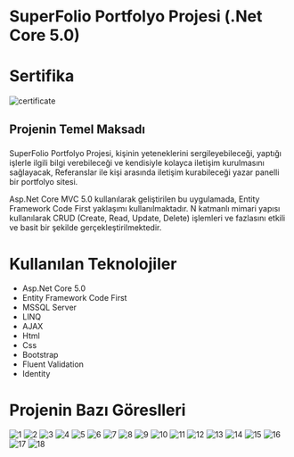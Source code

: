 # SuperFolio Portfolyo Projesi (.Net Core 5.0)

# Sertifika

![certificate](https://github.com/hasan-bozkus/SuperFolio/blob/master/SuperFolio/wwwroot/images/Asp.Net%20Core%205.0%20ile%20Ad%C4%B1m%20Ad%C4%B1m%20Web%20Geli%C5%9Ftirme.jpg)

## Projenin Temel Maksadı
###
SuperFolio Portfolyo Projesi, kişinin yeteneklerini sergileyebileceği, yaptığı işlerle ilgili bilgi verebileceği ve kendisiyle kolayca iletişim kurulmasını sağlayacak, Referanslar ile kişi arasında iletişim kurabileceği yazar panelli bir portfolyo sitesi.

Asp.Net Core MVC 5.0 kullanılarak geliştirilen bu uygulamada, Entity Framework Code First yaklaşımı kullanılmaktadır. N katmanlı mimari yapısı kullanılarak CRUD (Create, Read, Update, Delete) işlemleri ve fazlasını etkili ve basit bir şekilde gerçekleştirilmektedir.
###

# Kullanılan Teknolojiler
- Asp.Net Core 5.0
- Entity Framework Code First
- MSSQL Server
- LINQ
- AJAX
- Html
- Css
- Bootstrap
- Fluent Validation
- Identity

# Projenin Bazı Göreslleri

![1](https://github.com/hasan-bozkus/SuperFolio/blob/master/SuperFolio/wwwroot/images/Ekran%20g%C3%B6r%C3%BCnt%C3%BCs%C3%BC%202025-03-23%20173955.png)
![2](https://github.com/hasan-bozkus/SuperFolio/blob/master/SuperFolio/wwwroot/images/Ekran%20g%C3%B6r%C3%BCnt%C3%BCs%C3%BC%202025-03-23%20174649.png)
![3](https://github.com/hasan-bozkus/SuperFolio/blob/master/SuperFolio/wwwroot/images/Ekran%20g%C3%B6r%C3%BCnt%C3%BCs%C3%BC%202025-03-23%20174712.png)
![4](https://github.com/hasan-bozkus/SuperFolio/blob/master/SuperFolio/wwwroot/images/Ekran%20g%C3%B6r%C3%BCnt%C3%BCs%C3%BC%202025-03-23%20174910.png)
![5](https://github.com/hasan-bozkus/SuperFolio/blob/master/SuperFolio/wwwroot/images/Ekran%20g%C3%B6r%C3%BCnt%C3%BCs%C3%BC%202025-03-23%20175739.png)
![6](https://github.com/hasan-bozkus/SuperFolio/blob/master/SuperFolio/wwwroot/images/Ekran%20g%C3%B6r%C3%BCnt%C3%BCs%C3%BC%202025-03-23%20180308.png)
![7](https://github.com/hasan-bozkus/SuperFolio/blob/master/SuperFolio/wwwroot/images/Ekran%20g%C3%B6r%C3%BCnt%C3%BCs%C3%BC%202025-03-23%20181113.png)
![8](https://github.com/hasan-bozkus/SuperFolio/blob/master/SuperFolio/wwwroot/images/Ekran%20g%C3%B6r%C3%BCnt%C3%BCs%C3%BC%202025-03-23%20181707.png)
![9](https://github.com/hasan-bozkus/SuperFolio/blob/master/SuperFolio/wwwroot/images/Ekran%20g%C3%B6r%C3%BCnt%C3%BCs%C3%BC%202025-03-23%20181909.png)
![10](https://github.com/hasan-bozkus/SuperFolio/blob/master/SuperFolio/wwwroot/images/Ekran%20g%C3%B6r%C3%BCnt%C3%BCs%C3%BC%202025-03-23%20182326.png)
![11](https://github.com/hasan-bozkus/SuperFolio/blob/master/SuperFolio/wwwroot/images/Ekran%20g%C3%B6r%C3%BCnt%C3%BCs%C3%BC%202025-03-23%20182404.png)
![12](https://github.com/hasan-bozkus/SuperFolio/blob/master/SuperFolio/wwwroot/images/Ekran%20g%C3%B6r%C3%BCnt%C3%BCs%C3%BC%202025-03-23%20182526.png)
![13](https://github.com/hasan-bozkus/SuperFolio/blob/master/SuperFolio/wwwroot/images/Ekran%20g%C3%B6r%C3%BCnt%C3%BCs%C3%BC%202025-03-27%20101954.png)
![14](https://github.com/hasan-bozkus/SuperFolio/blob/master/SuperFolio/wwwroot/images/Ekran%20g%C3%B6r%C3%BCnt%C3%BCs%C3%BC%202025-03-27%20104155.png)
![15](https://github.com/hasan-bozkus/SuperFolio/blob/master/SuperFolio/wwwroot/images/Ekran%20g%C3%B6r%C3%BCnt%C3%BCs%C3%BC%202025-03-27%20105843.png)
![16](https://github.com/hasan-bozkus/SuperFolio/blob/master/SuperFolio/wwwroot/images/Ekran%20g%C3%B6r%C3%BCnt%C3%BCs%C3%BC%202025-03-27%20111445.png)
![17](https://github.com/hasan-bozkus/SuperFolio/blob/master/SuperFolio/wwwroot/images/Ekran%20g%C3%B6r%C3%BCnt%C3%BCs%C3%BC%202025-03-27%20111855.png)
![18](https://github.com/hasan-bozkus/SuperFolio/blob/master/SuperFolio/wwwroot/images/Ekran%20g%C3%B6r%C3%BCnt%C3%BCs%C3%BC%202025-03-27%20112015.png)
